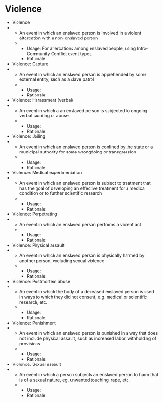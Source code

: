 # Violence

* Violence
*
  * An event in which an enslaved person is involved in a violent altercation with a non-enslaved person
  *
    * Usage: For altercations among enslaved people, using Intra-Community Conflict event types.
    * Rationale:&#x20;
* Violence: Capture
*
  * An event in which an enslaved person is apprehended by some external entity, such as a slave patrol
  *
    * Usage:
    * Rationale:
* Violence: Harassment (verbal)
*
  * An event in which a an enslaved person is subjected to ongoing verbal taunting or abuse
  *
    * Usage:
    * Rationale:
* Violence: Jailing
*
  * An event in which an enslaved person is confined by the state or a municipal authority for some wrongdoing or transgression
  *
    * Usage:
    * Rationale:
* Violence: Medical experimentation
*
  * An event in which an enslaved person is subject to treatment that has the goal of developing an effective treatment for a medical condition or to further scientific research
  *
    * Usage:
    * Rationale:
* Violence: Perpetrating
*
  * An event in which an enslaved person performs a violent act
  *
    * Usage:
    * Rationale:
* Violence: Physical assault
*
  * An event in which an enslaved person is physically harmed by another person, excluding sexual violence
  *
    * Usage:
    * Rationale:
* Violence: Postmortem abuse
*
  * An event in which the body of a deceased enslaved person is used in ways to which they did not consent, e.g. medical or scientific research, etc.&#x20;
  *
    * Usage:
    * Rationale:
* Violence: Punishment
*
  * An event in which an enslaved person is punished in a way that does not include physical assault, such as increased labor, withholding of provisions
  *
    * Usage:
    * Rationale:
* Violence: Sexual assault
*
  * An event in which a person subjects an enslaved person to harm that is of a sexual nature, eg. unwanted touching, rape, etc.
  *
    * Usage:
    * Rationale:
